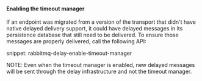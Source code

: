 #### Enabling the timeout manager

If an endpoint was migrated from a version of the transport that didn't have native delayed delivery support, it could have delayed messages in its persistence database that still need to be delivered. To ensure those messages are properly delivered, call the following API:

snippet: rabbitmq-delay-enable-timeout-manager

NOTE: Even when the timeout manager is enabled, new delayed messages will be sent through the delay infrastructure and not the timeout manager.
